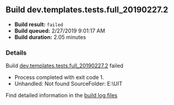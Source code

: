 ## Build dev.templates.tests.full_20190227.2
- **Build result:** `failed`
- **Build queued:** 2/27/2019 9:01:17 AM
- **Build duration:** 2.05 minutes
### Details
Build [dev.templates.tests.full_20190227.2](https://winappstudio.visualstudio.com/web/build.aspx?pcguid=a4ef43be-68ce-4195-a619-079b4d9834c2&builduri=vstfs%3a%2f%2f%2fBuild%2fBuild%2f27148) failed

+ Process completed with exit code 1.
+ Unhandled: Not found SourceFolder: E:\UIT

Find detailed information in the [build log files](https://uwpctdiags.blob.core.windows.net/buildlogs/dev.templates.tests.full_20190227.2_logs.zip)
